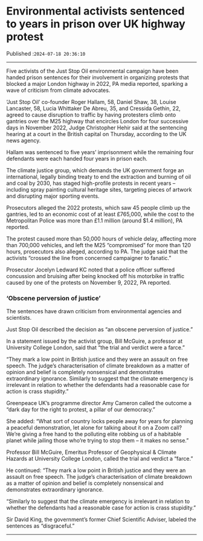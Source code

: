 # Environmental activists sentenced to years in prison over UK highway protest

Published :`2024-07-18 20:36:10`

---

Five activists of the Just Stop Oil environmental campaign have been handed prison sentences for their involvement in organizing protests that blocked a major London highway in 2022, PA media reported, sparking a wave of criticism from climate advocates.

‘Just Stop Oil’ co-founder Roger Hallam, 58, Daniel Shaw, 38, Louise Lancaster, 58, Lucia Whittaker De Abreu, 35, and Cressida Gethin, 22, agreed to cause disruption to traffic by having protesters climb onto gantries over the M25 highway that encircles London for four successive days in November 2022, Judge Christopher Hehir said at the sentencing hearing at a court in the British capital on Thursday, according to the UK news agency.

Hallam was sentenced to five years’ imprisonment while the remaining four defendants were each handed four years in prison each.

The climate justice group, which demands the UK government forge an international, legally binding treaty to end the extraction and burning of oil and coal by 2030, has staged high-profile protests in recent years – including spray painting cultural heritage sites, targeting pieces of artwork and disrupting major sporting events.

Prosecutors alleged the 2022 protests, which saw 45 people climb up the gantries, led to an economic cost of at least £765,000, while the cost to the Metropolitan Police was more than £1.1 million (around $1.4 million), PA reported.

The protest caused more than 50,000 hours of vehicle delay, affecting more than 700,000 vehicles, and left the M25 “compromised” for more than 120 hours, prosecutors also alleged, according to PA. The judge said that the activists “crossed the line from concerned campaigner to fanatic.”

Prosecutor Jocelyn Ledward KC noted that a police officer suffered concussion and bruising after being knocked off his motorbike in traffic caused by one of the protests on November 9, 2022, PA reported.

### ‘Obscene perversion of justice’

The sentences have drawn criticism from environmental agencies and scientists.

Just Stop Oil described the decision as “an obscene perversion of justice.”

In a statement issued by the activist group, Bill McGuire, a professor at University College London, said that “the trial and verdict were a farce.”

“They mark a low point in British justice and they were an assault on free speech. The judge’s characterisation of climate breakdown as a matter of opinion and belief is completely nonsensical and demonstrates extraordinary ignorance. Similarly to suggest that the climate emergency is irrelevant in relation to whether the defendants had a reasonable case for action is crass stupidity.”

Greenpeace UK’s programme director Amy Cameron called the outcome a “dark day for the right to protest, a pillar of our democracy.”

She added: “What sort of country locks people away for years for planning a peaceful demonstration, let alone for talking about it on a Zoom call? We’re giving a free hand to the polluting elite robbing us of a habitable planet while jailing those who’re trying to stop them – it makes no sense.”

Professor Bill McGuire, Emeritus Professor of Geophysical & Climate Hazards at University College London, called the trial and verdict a “farce.”

He continued: “They mark a low point in British justice and they were an assault on free speech. The judge’s characterisation of climate breakdown as a matter of opinion and belief is completely nonsensical and demonstrates extraordinary ignorance.

“Similarly to suggest that the climate emergency is irrelevant in relation to whether the defendants had a reasonable case for action is crass stupidity.”

Sir David King, the government’s former Chief Scientific Adviser, labeled the sentences as “disgraceful.”

---

